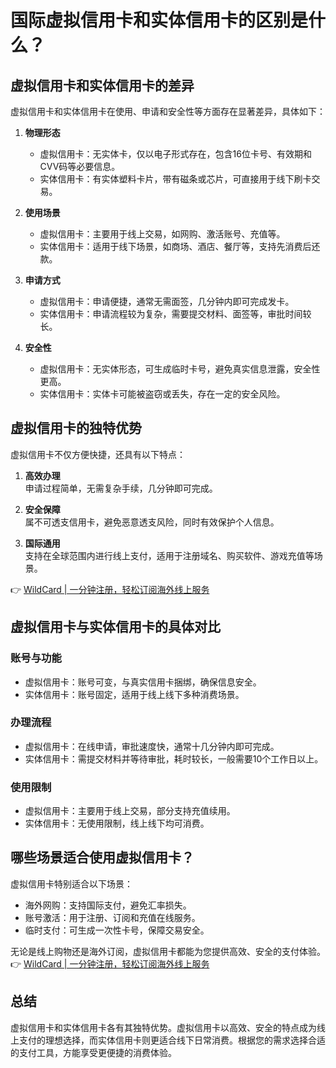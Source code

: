 # 国际虚拟信用卡和实体信用卡的区别是什么？

## 虚拟信用卡和实体信用卡的差异

虚拟信用卡和实体信用卡在使用、申请和安全性等方面存在显著差异，具体如下：

1. **物理形态**  
   - 虚拟信用卡：无实体卡，仅以电子形式存在，包含16位卡号、有效期和CVV码等必要信息。  
   - 实体信用卡：有实体塑料卡片，带有磁条或芯片，可直接用于线下刷卡交易。

2. **使用场景**  
   - 虚拟信用卡：主要用于线上交易，如网购、激活账号、充值等。  
   - 实体信用卡：适用于线下场景，如商场、酒店、餐厅等，支持先消费后还款。

3. **申请方式**  
   - 虚拟信用卡：申请便捷，通常无需面签，几分钟内即可完成发卡。  
   - 实体信用卡：申请流程较为复杂，需要提交材料、面签等，审批时间较长。

4. **安全性**  
   - 虚拟信用卡：无实体形态，可生成临时卡号，避免真实信息泄露，安全性更高。  
   - 实体信用卡：实体卡可能被盗窃或丢失，存在一定的安全风险。

## 虚拟信用卡的独特优势

虚拟信用卡不仅方便快捷，还具有以下特点：

1. **高效办理**  
   申请过程简单，无需复杂手续，几分钟即可完成。

2. **安全保障**  
   属不可透支信用卡，避免恶意透支风险，同时有效保护个人信息。

3. **国际通用**  
   支持在全球范围内进行线上支付，适用于注册域名、购买软件、游戏充值等场景。

👉 [WildCard | 一分钟注册，轻松订阅海外线上服务](https://bbtdd.com/WildCard)

## 虚拟信用卡与实体信用卡的具体对比

### 账号与功能
- 虚拟信用卡：账号可变，与真实信用卡捆绑，确保信息安全。  
- 实体信用卡：账号固定，适用于线上线下多种消费场景。

### 办理流程
- 虚拟信用卡：在线申请，审批速度快，通常十几分钟内即可完成。  
- 实体信用卡：需提交材料并等待审批，耗时较长，一般需要10个工作日以上。

### 使用限制
- 虚拟信用卡：主要用于线上交易，部分支持充值续用。  
- 实体信用卡：无使用限制，线上线下均可消费。

## 哪些场景适合使用虚拟信用卡？

虚拟信用卡特别适合以下场景：
- 海外网购：支持国际支付，避免汇率损失。  
- 账号激活：用于注册、订阅和充值在线服务。  
- 临时支付：可生成一次性卡号，保障交易安全。

无论是线上购物还是海外订阅，虚拟信用卡都能为您提供高效、安全的支付体验。👉 [WildCard | 一分钟注册，轻松订阅海外线上服务](https://bbtdd.com/WildCard)

## 总结

虚拟信用卡和实体信用卡各有其独特优势。虚拟信用卡以高效、安全的特点成为线上支付的理想选择，而实体信用卡则更适合线下日常消费。根据您的需求选择合适的支付工具，方能享受更便捷的消费体验。